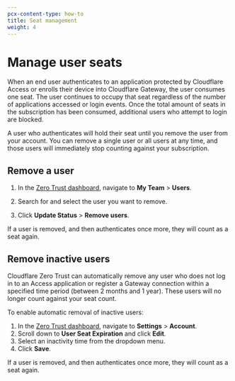 ```yaml
---
pcx-content-type: how-to
title: Seat management
weight: 4
---
```


# Manage user seats

When an end user authenticates to an application protected by Cloudflare Access or enrolls their device into Cloudflare Gateway, the user consumes one seat. The user continues to occupy that seat regardless of the number of applications accessed or login events. Once the total amount of seats in the subscription has been consumed, additional users who attempt to login are blocked.

A user who authenticates will hold their seat until you remove the user from your account. You can remove a single user or all users at any time, and those users will immediately stop counting against your subscription.

## Remove a user

1. In the [Zero Trust dashboard](https://dash.teams.cloudflare.com), navigate to **My Team** > **Users**.

2. Search for and select the user you want to remove.

3. Click **Update Status** > **Remove users**.

If a user is removed, and then authenticates once more, they will count as a seat again.

## Remove inactive users

Cloudflare Zero Trust can automatically remove any user who does not log in to an Access application or register a Gateway connection within a specified time period (between 2 months and 1 year). These users will no longer count against your seat count.

To enable automatic removal of inactive users:

1. In the [Zero Trust dashboard](https://dash.teams.cloudflare.com), navigate to **Settings** > **Account**.
2. Scroll down to **User Seat Expiration** and click **Edit**.
3. Select an inactivity time from the dropdown menu.
4. Click **Save**.

If a user is removed, and then authenticates once more, they will count as a seat again.
